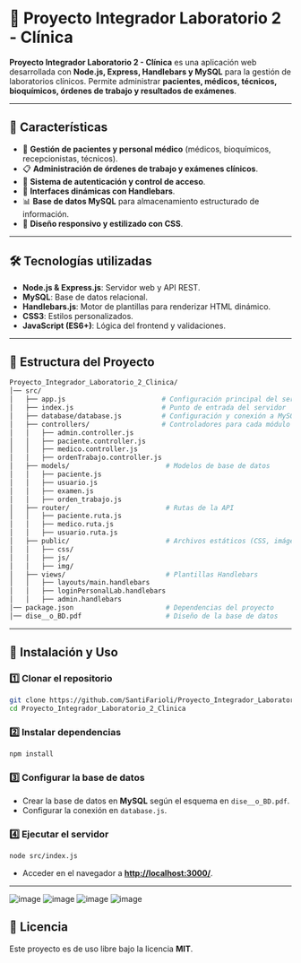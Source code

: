 # 🏥 Proyecto Integrador Laboratorio 2 - Clínica

**Proyecto Integrador Laboratorio 2 - Clínica** es una aplicación web desarrollada con **Node.js, Express, Handlebars y MySQL** para la gestión de laboratorios clínicos. Permite administrar **pacientes, médicos, técnicos, bioquímicos, órdenes de trabajo y resultados de exámenes**.

---

## 📌 Características

- 🏥 **Gestión de pacientes y personal médico** (médicos, bioquímicos, recepcionistas, técnicos).
- 📋 **Administración de órdenes de trabajo y exámenes clínicos**.
- 🔐 **Sistema de autenticación y control de acceso**.
- 📄 **Interfaces dinámicas con Handlebars**.
- 📊 **Base de datos MySQL** para almacenamiento estructurado de información.
- 🎨 **Diseño responsivo y estilizado con CSS**.

---

## 🛠️ Tecnologías utilizadas

- **Node.js & Express.js**: Servidor web y API REST.
- **MySQL**: Base de datos relacional.
- **Handlebars.js**: Motor de plantillas para renderizar HTML dinámico.
- **CSS3**: Estilos personalizados.
- **JavaScript (ES6+)**: Lógica del frontend y validaciones.

---

## 📁 Estructura del Proyecto

```bash
Proyecto_Integrador_Laboratorio_2_Clinica/
│── src/
│   ├── app.js                        # Configuración principal del servidor
│   ├── index.js                      # Punto de entrada del servidor
│   ├── database/database.js          # Configuración y conexión a MySQL
│   ├── controllers/                  # Controladores para cada módulo
│   │   ├── admin.controller.js
│   │   ├── paciente.controller.js
│   │   ├── medico.controller.js
│   │   ├── ordenTrabajo.controller.js
│   ├── models/                        # Modelos de base de datos
│   │   ├── paciente.js
│   │   ├── usuario.js
│   │   ├── examen.js
│   │   ├── orden_trabajo.js
│   ├── router/                        # Rutas de la API
│   │   ├── paciente.ruta.js
│   │   ├── medico.ruta.js
│   │   ├── usuario.ruta.js
│   ├── public/                        # Archivos estáticos (CSS, imágenes, JS)
│   │   ├── css/
│   │   ├── js/
│   │   ├── img/
│   ├── views/                         # Plantillas Handlebars
│   │   ├── layouts/main.handlebars
│   │   ├── loginPersonalLab.handlebars
│   │   ├── admin.handlebars
│── package.json                       # Dependencias del proyecto
│── dise__o_BD.pdf                     # Diseño de la base de datos
```

---

## 🚀 Instalación y Uso

### 1️⃣ Clonar el repositorio

```sh
git clone https://github.com/SantiFarioli/Proyecto_Integrador_Laboratorio_2_Clinica.git
cd Proyecto_Integrador_Laboratorio_2_Clinica
```

### 2️⃣ Instalar dependencias

```sh
npm install
```

### 3️⃣ Configurar la base de datos

- Crear la base de datos en **MySQL** según el esquema en `dise__o_BD.pdf`.
- Configurar la conexión en `database.js`.

### 4️⃣ Ejecutar el servidor

```sh
node src/index.js
```

- Acceder en el navegador a **[http://localhost:3000/](http://localhost:3000/)**.

---

![image](https://github.com/user-attachments/assets/27894f35-10c2-4038-8a54-ff056ce20783)
![image](https://github.com/user-attachments/assets/fd4d6ce1-b7db-46a7-861d-27cfcd45955f)
![image](https://github.com/user-attachments/assets/35b34869-e006-41ca-90e4-b137e65917c0)
![image](https://github.com/user-attachments/assets/a4222524-8ad0-4ea4-a890-3b0b0b7fa3c5)


## 📜 Licencia

Este proyecto es de uso libre bajo la licencia **MIT**.

